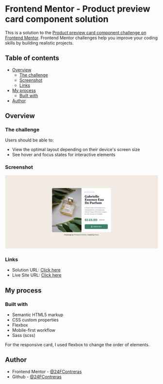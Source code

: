 # Frontend Mentor - Product preview card component solution

This is a solution to the [Product preview card component challenge on Frontend Mentor](https://www.frontendmentor.io/challenges/product-preview-card-component-GO7UmttRfa). Frontend Mentor challenges help you improve your coding skills by building realistic projects.

## Table of contents

- [Overview](#overview)
  - [The challenge](#the-challenge)
  - [Screenshot](#screenshot)
  - [Links](#links)
- [My process](#my-process)
  - [Built with](#built-with)
- [Author](#author)

## Overview

### The challenge

Users should be able to:

- View the optimal layout depending on their device's screen size
- See hover and focus states for interactive elements

### Screenshot

![](assets/img/screenshot.png)

### Links

- Solution URL: [Click here](https://github.com/24FContreras/FM-ProductPreviewCardComponent)
- Live Site URL: [Click here](https://24FContreras.github.io/FM-ProductPreviewCardComponent)

## My process

### Built with

- Semantic HTML5 markup
- CSS custom properties
- Flexbox
- Mobile-first workflow
- Sass (scss)

For the responsive card, I used flexbox to change the order of elements.

## Author

- Frontend Mentor - [@24FContreras](https://www.frontendmentor.io/profile/24FContreras)
- Github - [@24FContreras](https://github.com/24FContreras)
